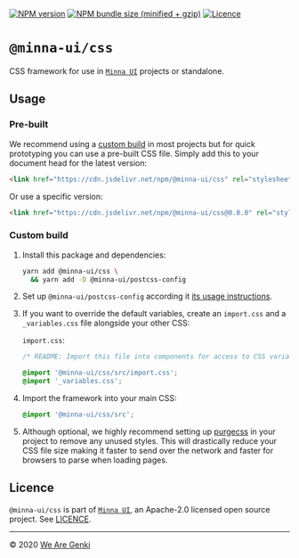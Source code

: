 [![NPM version](https://img.shields.io/npm/v/@minna-ui/css.svg)](https://www.npmjs.com/package/@minna-ui/css)
[![NPM bundle size (minified + gzip)](https://img.shields.io/bundlephobia/minzip/@minna-ui/css.svg)](https://bundlephobia.com/result?p=@minna-ui/css)
[![Licence](https://img.shields.io/npm/l/@minna-ui/css.svg)](https://github.com/WeAreGenki/minna-ui/blob/master/LICENCE)

# `@minna-ui/css`

CSS framework for use in [`Minna UI`](https://github.com/WeAreGenki/minna-ui) projects or standalone.

## Usage

### Pre-built

We recommend using a [custom build](#custom-build) in most projects but for quick prototyping you can use a pre-built CSS file. Simply add this to your document head for the latest version:

```html
<link href="https://cdn.jsdelivr.net/npm/@minna-ui/css" rel="stylesheet" />
```

Or use a specific version:

<!-- prettier-ignore -->
```html
<link href="https://cdn.jsdelivr.net/npm/@minna-ui/css@0.0.0" rel="stylesheet"/>
```

### Custom build

1. Install this package and dependencies:

   ```sh
   yarn add @minna-ui/css \
     && yarn add -D @minna-ui/postcss-config
   ```

1. Set up `@minna-ui/postcss-config` according it [its usage instructions](https://github.com/WeAreGenki/minna-ui/tree/master/utils/postcss-config).

1. If you want to override the default variables, create an `import.css` and a `_variables.css` file alongside your other CSS:

   `import.css`:

   ```css
   /* README: Import this file into components for access to CSS variables */

   @import '@minna-ui/css/src/import.css';
   @import '_variables.css';
   ```

1. Import the framework into your main CSS:

   ```css
   @import '@minna-ui/css/src';
   ```

1. Although optional, we highly recommend setting up [purgecss](https://github.com/FullHuman/purgecss) in your project to remove any unused styles. This will drastically reduce your CSS file size making it faster to send over the network and faster for browsers to parse when loading pages.

## Licence

`@minna-ui/css` is part of [`Minna UI`](https://github.com/WeAreGenki/minna-ui), an Apache-2.0 licensed open source project. See [LICENCE](https://github.com/WeAreGenki/minna-ui/blob/master/LICENCE).

---

© 2020 [We Are Genki](https://wearegenki.com)
